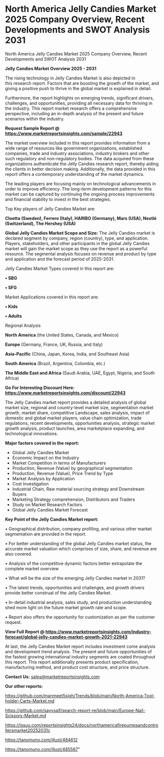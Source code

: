 # North America Jelly Candies Market 2025 Company Overview, Recent Developments and SWOT Analysis 2031
 North America Jelly Candies Market 2025 Company Overview, Recent Developments and SWOT Analysis 2031

<Strong> Jelly Candies Market Overview 2025 - 2031</strong>

The rising technology in Jelly Candies Market is also depicted in this research report. Factors that are boosting the growth of the market, and giving a positive push to thrive in the global market is explained in detail.

Furthermore, the report highlights on emerging trends, significant drivers, challenges, and opportunities, providing all necessary data for thriving in the industry. This report market research offers a comprehensive perspective, including an in-depth analysis of the present and future scenarios within the industry.

<strong>Request Sample Report @ <a href=https://www.marketreportsinsights.com/sample/22943>https://www.marketreportsinsights.com/sample/22943</a></strong>

The market overview included in this report provides information from a wide range of resources like government organizations, established companies, trade and industry associations, industry brokers and other such regulatory and non-regulatory bodies. The data acquired from these organizations authenticate the Jelly Candies research report, thereby aiding the clients in better decision making. Additionally, the data provided in this report offers a contemporary understanding of the market dynamics.

The leading players are focusing mainly on technological advancements in order to improve efficiency. The long-term development patterns for this market can be captured by continuing the ongoing process improvements and financial stability to invest in the best strategies.

Top Key players of Jelly Candies Market are:

<strong>Cloetta (Sweden), Ferrero (Italy), HARIBO (Germany), Mars (USA), Nestlé (Switzerland), The Hershey (USA)</strong>

<strong><b>Global Jelly Candies Market Scope and Size:</b></strong>
The Jelly Candies market is declared segment by company, region (country), type, and application. Players, stakeholders, and other participants in the global Jelly Candies market will gain the market scope as they use the report as a powerful resource. The segmental analysis focuses on revenue and product by type and application and the forecast period of 2025-2031.

Jelly Candies Market Types covered in this report are:

<strong>• SBG

• SFG</strong>

Market Applications covered in this report are:

<strong>• Kids

• Adults</strong> 

Regional Analysis

<strong>North America</strong> (the United States, Canada, and Mexico)

<strong>Europe</strong> (Germany, France, UK, Russia, and Italy)

<strong>Asia-Pacific</strong> (China, Japan, Korea, India, and Southeast Asia)

<strong>South America</strong> (Brazil, Argentina, Colombia, etc.)

<strong>The Middle East and Africa</strong> (Saudi Arabia, UAE, Egypt, Nigeria, and South Africa)

<strong>Go For Interesting Discount Here: <a href=https://www.marketreportsinsights.com/discount/22943>https://www.marketreportsinsights.com/discount/22943</a></strong>

The Jelly Candies market report provides a detailed analysis of global market size, regional and country-level market size, segmentation market growth, market share, competitive Landscape, sales analysis, impact of domestic and global market players, value chain optimization, trade regulations, recent developments, opportunities analysis, strategic market growth analysis, product launches, area marketplace expanding, and technological innovations.

<strong><b>Major factors covered in the report:</b></strong>
<ul>
  <li>Global Jelly Candies Market </li>
  <li>Economic Impact on the Industry</li>
  <li>Market Competition in terms of Manufacturers</li>
  <li>Production, Revenue (Value) by geographical segmentation</li>
  <li>Production, Revenue (Value), Price Trend by Type</li>
  <li>Market Analysis by Application</li>
  <li>Cost Investigation</li>
  <li>Industrial Chain, Raw material sourcing strategy and Downstream Buyers</li>
  <li>Marketing Strategy comprehension, Distributors and Traders</li>
  <li>Study on Market Research Factors</li>
  <li>Global Jelly Candies Market Forecast</li>
</ul>

<strong><b>Key Point of the Jelly Candies Market report:</b></strong>

• Geographical distribution, company profiling, and various other market segmentation are provided in the report.

• For better understanding of the global Jelly Candies market status, the accurate market valuation which comprises of size, share, and revenue are also covered.

• Analysis of the competitive dynamic factors better extrapolate the complete market overview

• What will be the size of the emerging Jelly Candies market in 2031?

• The latest trends, opportunities and challenges, and growth drivers provide better construal of the Jelly Candies Market.

• In-detail industrial analysis, sales study, and production understanding shed more light on the future market growth rate and scope.

• Report also offers the opportunity for customization as per the customer request.

<strong><b>View Full Report @ <a href=https://www.marketreportsinsights.com/industry-forecast/global-jelly-candies-market-growth-2021-22943>https://www.marketreportsinsights.com/industry-forecast/global-jelly-candies-market-growth-2021-22943</a></b></strong>


At last, the Jelly Candies Market report includes investment come analysis and development trend analysis. The present and future opportunities of the fastest growing international industry segments are coated throughout this report. This report additionally presents product specification, manufacturing method, and product cost structure, and price structure.

<strong>Contact Us:</strong>
sales@marketreportsinsights.com

<strong>Our other reports:</strong>

<a href=https://github.com/manmeet5sigh/Trends/blob/main/North-America-Tool-holder-Carts-Market.md>https://github.com/manmeet5sigh/Trends/blob/main/North-America-Tool-holder-Carts-Market.md</a>

<a href=https://github.com/sayysaif/search-report-re/blob/main/Europe-Nail-Scissors-Market.md>https://github.com/sayysaif/search-report-re/blob/main/Europe-Nail-Scissors-Market.md</a>

<a href=https://issuu.com/reportsinsights24/docs/northamericafirepumpsandcontrollersmarket20252031c>https://issuu.com/reportsinsights24/docs/northamericafirepumpsandcontrollersmarket20252031c</a>

<a href=https://tanomuno.com/illust/484612>https://tanomuno.com/illust/484612</a>

<a href=https://tanomuno.com/illust/485567>https://tanomuno.com/illust/485567</a>"
